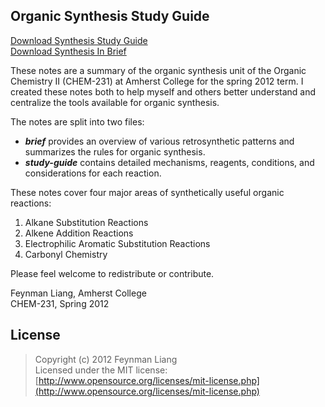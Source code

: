 ## Organic Synthesis Study Guide

[Download Synthesis Study Guide](https://github.com/feynmanliang/Organic-Synthesis-Study-Guide/blob/master/study-guide/study-guide.pdf?raw=true)    
[Download Synthesis In Brief](https://github.com/feynmanliang/Organic-Synthesis-Study-Guide/blob/master/brief/brief.pdf?raw=true)


These notes are a summary of the organic synthesis unit of the Organic Chemistry II (CHEM-231) at Amherst College for the spring 2012 term. I created these notes both to help myself and others better understand and centralize the tools available for organic synthesis.

The notes are split into two files:    
 * ***brief*** provides an overview of various retrosynthetic patterns and summarizes the rules for organic synthesis.     
 * ***study-guide*** contains detailed mechanisms, reagents, conditions, and considerations for each reaction.

These notes cover four major areas of synthetically useful organic reactions:

1. Alkane Substitution Reactions
2. Alkene Addition Reactions
3. Electrophilic Aromatic Substitution Reactions
4. Carbonyl Chemistry

Please feel welcome to redistribute or contribute.

Feynman Liang, Amherst College  
CHEM-231, Spring 2012

## License

>    Copyright (c) 2012 Feynman Liang    
>    Licensed under the MIT license:    
>    [http://www.opensource.org/licenses/mit-license.php](http://www.opensource.org/licenses/mit-license.php)
